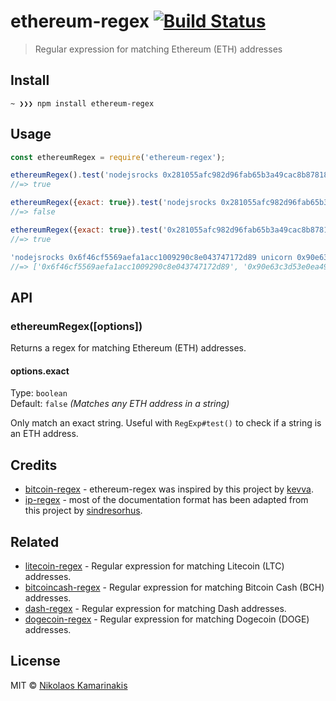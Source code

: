 # ethereum-regex [![Build Status](https://travis-ci.org/k4m4/ethereum-regex.svg?branch=master)](https://travis-ci.org/k4m4/ethereum-regex)

> Regular expression for matching Ethereum (ETH) addresses


## Install

```
~ ❯❯❯ npm install ethereum-regex
```


## Usage

```js
const ethereumRegex = require('ethereum-regex');

ethereumRegex().test('nodejsrocks 0x281055afc982d96fab65b3a49cac8b878184cb16');
//=> true

ethereumRegex({exact: true}).test('nodejsrocks 0x281055afc982d96fab65b3a49cac8b878184cb16 foo');
//=> false

ethereumRegex({exact: true}).test('0x281055afc982d96fab65b3a49cac8b878184cb16');
//=> true

'nodejsrocks 0x6f46cf5569aefa1acc1009290c8e043747172d89 unicorn 0x90e63c3d53e0ea496845b7a03ec7548b70014a91 rainbow'.match(ethereumRegex());
//=> ['0x6f46cf5569aefa1acc1009290c8e043747172d89', '0x90e63c3d53e0ea496845b7a03ec7548b70014a91']
```


## API

### ethereumRegex([options])

Returns a regex for matching Ethereum (ETH) addresses.

#### options.exact

Type: `boolean`<br>
Default: `false` *(Matches any ETH address in a string)*

Only match an exact string. Useful with `RegExp#test()` to check if a string is an ETH address.


## Credits

- [bitcoin-regex](https://github.com/kevva/bitcoin-regex) - ethereum-regex was inspired by this project by [kevva](https://github.com/kevva).
- [ip-regex](https://github.com/sindresorhus/ip-regex) - most of the documentation format has been adapted from this project by [sindresorhus](https://github.com/sindresorhus).

## Related

- [litecoin-regex](https://github.com/k4m4/litecoin-regex) - Regular expression for matching Litecoin (LTC) addresses.
- [bitcoincash-regex](https://github.com/k4m4/bitcoincash-regex) - Regular expression for matching Bitcoin Cash (BCH) addresses.
- [dash-regex](https://github.com/k4m4/dash-regex) - Regular expression for matching Dash addresses.
- [dogecoin-regex](https://github.com/k4m4/dogecoin-regex) - Regular expression for matching Dogecoin (DOGE) addresses.

## License

MIT © [Nikolaos Kamarinakis](https://nikolaskama.me)